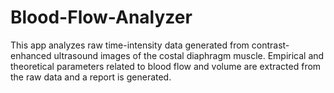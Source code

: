 # Blood-Flow-Analyzer
This app analyzes raw time-intensity data generated from contrast-enhanced ultrasound images of the costal diaphragm muscle. Empirical and theoretical parameters related to blood flow and volume are extracted from the raw data and a report is generated.
